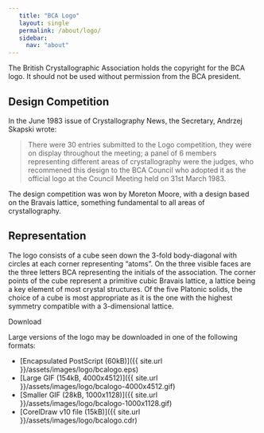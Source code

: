 ```yaml
---
   title: "BCA Logo"
   layout: single
   permalink: /about/logo/
   sidebar:
     nav: "about"
---
```


The British Crystallographic Association holds the copyright for the BCA logo. It should not be used without permission from the BCA president.

## Design Competition

In the June 1983 issue of Crystallography News, the Secretary, Andrzej Skapski wrote:

> There were 30 entries submitted to the Logo competition, they were on display throughout the meeting; a panel of 6 members representing different
> areas of crystallography were the judges, who recommened this design to the BCA Council who adopted it as the official logo at the Council
> Meeting held on 31st March 1983.

The design competition was won by Moreton Moore, with a design based on the Bravais lattice, something fundamental to all areas of crystallography.

## Representation

The logo consists of a cube seen down the 3-fold body-diagonal with circles at each corner representing “atoms”. On the three visible faces are the three letters BCA representing the initials of the association. The corner points of the cube represent a primitive cubic Bravais lattice, a lattice being a key element of most crystal structures. Of the five Platonic solids, the choice of a cube is most appropriate as it is the one with the highest symmetry compatible with a 3-dimensional lattice.

Download

Large versions of the logo may be downloaded in one of the following formats:

* [Encapsulated PostScript (60kB)]({{ site.url }}/assets/images/logo/bcalogo.eps)
* [Large GIF (154kB, 4000x4512)]({{ site.url }}/assets/images/logo/bcalogo-4000x4512.gif)
* [Smaller GIF (28kB, 1000x1128)]({{ site.url }}/assets/images/logo/bcalogo-1000x1128.gif)
* [CorelDraw v10 file (15kB)]({{ site.url }}/assets/images/logo/bcalogo.cdr)



